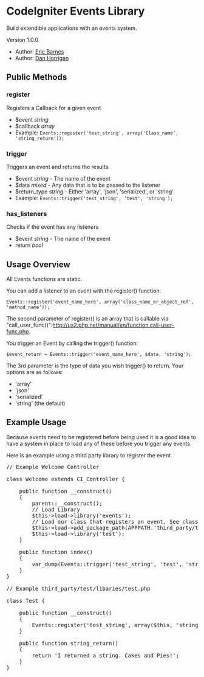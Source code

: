 # CodeIgniter Events Library

Build extendible applications with an events system.

Version 1.0.0

* Author: [Eric Barnes](http://ericlbarnes.com/ "Eric Barnes")
* Author: [Dan Horrigan](http://dhorrigan.com/ "Dan Horrigan")

## Public Methods

### register

Registers a Callback for a given event

* $event *string*
* $callback *array*
* Example: `Events::register('test_string', array('Class_name', 'string_return'));`

### trigger

Triggers an event and returns the results.

* $event *string* - The name of the event
* $data *mixed* - Any data that is to be passed to the listener
* $return_type *string* - Either 'array', 'json', 'serialized', or 'string'
* Example: `Events::trigger('test_string', 'test', 'string');`

### has_listeners

Checks if the event has any listeners

* $event *string* - The name of the event
* return *bool*

## Usage Overview

All Events functions are static.

You can add a listener to an event with the register() function:

<pre><code>Events::register('event_name_here', array('class_name_or_object_ref', 'method_name'));</code></pre>

The second parameter of register() is an array that is callable via "call_user_func()":http://us2.php.net/manual/en/function.call-user-func.php.

You trigger an Event by calling the trigger() function:

<pre><code>$event_return = Events::trigger('event_name_here', $data, 'string');</code></pre>

The 3rd parameter is the type of data you wish trigger() to return.  Your options are as follows:

* 'array'
* 'json'
* 'serialized'
* 'string' (the default)

## Example Usage

Because events need to be registered before being used it is a good idea to have a system
in place to load any of these before you trigger any events.

Here is an example using a third party library to register the event.

<pre>
// Example Welcome Controller

class Welcome extends CI_Controller {

	public function __construct()
	{
		parent::__construct();
		// Load Library
		$this->load->library('events');
		// Load our class that registers an event. See class Test below.
		$this->load->add_package_path(APPPATH.'third_party/test/');
		$this->load->library('test');
	}

	public function index()
	{
		var_dump(Events::trigger('test_string', 'test', 'string'));
	}
}

// Example third_party/test/libaries/test.php

class Test {

	public function __construct()
	{
		Events::register('test_string', array($this, 'string_return'));
	}

	public function string_return()
	{
		return 'I returned a string. Cakes and Pies!';
	}
}
</pre>
